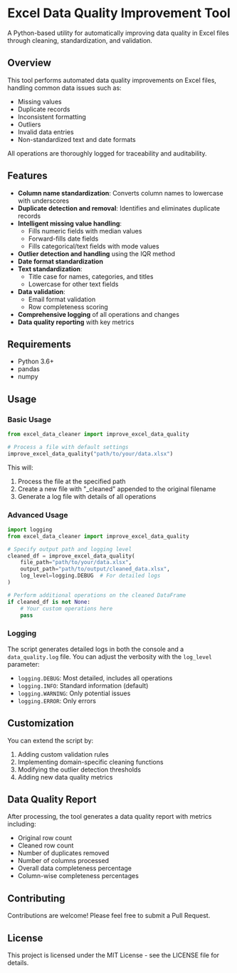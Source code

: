 # Excel Data Quality Improvement Tool

A Python-based utility for automatically improving data quality in Excel files through cleaning, standardization, and validation.

## Overview

This tool performs automated data quality improvements on Excel files, handling common data issues such as:

- Missing values
- Duplicate records
- Inconsistent formatting
- Outliers
- Invalid data entries
- Non-standardized text and date formats

All operations are thoroughly logged for traceability and auditability.

## Features

- **Column name standardization**: Converts column names to lowercase with underscores
- **Duplicate detection and removal**: Identifies and eliminates duplicate records
- **Intelligent missing value handling**:
  - Fills numeric fields with median values
  - Forward-fills date fields
  - Fills categorical/text fields with mode values
- **Outlier detection and handling** using the IQR method
- **Date format standardization**
- **Text standardization**:
  - Title case for names, categories, and titles
  - Lowercase for other text fields
- **Data validation**:
  - Email format validation
  - Row completeness scoring
- **Comprehensive logging** of all operations and changes
- **Data quality reporting** with key metrics

## Requirements

- Python 3.6+
- pandas
- numpy


## Usage

### Basic Usage

```python
from excel_data_cleaner import improve_excel_data_quality

# Process a file with default settings
improve_excel_data_quality("path/to/your/data.xlsx")
```

This will:
1. Process the file at the specified path
2. Create a new file with "_cleaned" appended to the original filename
3. Generate a log file with details of all operations

### Advanced Usage

```python
import logging
from excel_data_cleaner import improve_excel_data_quality

# Specify output path and logging level
cleaned_df = improve_excel_data_quality(
    file_path="path/to/your/data.xlsx",
    output_path="path/to/output/cleaned_data.xlsx",
    log_level=logging.DEBUG  # For detailed logs
)

# Perform additional operations on the cleaned DataFrame
if cleaned_df is not None:
    # Your custom operations here
    pass
```

### Logging

The script generates detailed logs in both the console and a `data_quality.log` file. You can adjust the verbosity with the `log_level` parameter:

- `logging.DEBUG`: Most detailed, includes all operations
- `logging.INFO`: Standard information (default)
- `logging.WARNING`: Only potential issues
- `logging.ERROR`: Only errors

## Customization

You can extend the script by:

1. Adding custom validation rules
2. Implementing domain-specific cleaning functions
3. Modifying the outlier detection thresholds
4. Adding new data quality metrics

## Data Quality Report

After processing, the tool generates a data quality report with metrics including:

- Original row count
- Cleaned row count
- Number of duplicates removed
- Number of columns processed
- Overall data completeness percentage
- Column-wise completeness percentages

## Contributing

Contributions are welcome! Please feel free to submit a Pull Request.

## License

This project is licensed under the MIT License - see the LICENSE file for details.
